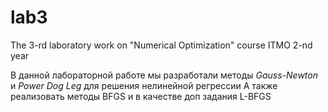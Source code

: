 # lab3
The 3-rd laboratory work on "Numerical Optimization" course ITMO 2-nd year

В данной лабораторной работе мы разработали методы *Gauss-Newton* и *Power Dog Leg* для решения нелинейной регрессии
А также реализовать методы BFGS и в качестве доп задания L-BFGS 
